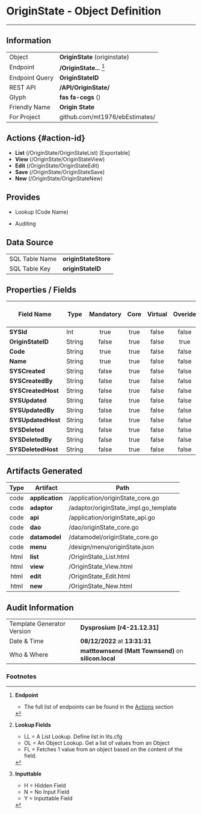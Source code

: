 # **OriginState** - Object Definition
---
##  Information
|   |   |
|---|---|
|Object         |**OriginState** (originstate) |
|Endpoint 	    |**/OriginState...** [^1]|
|Endpoint Query |**OriginStateID**|
|REST API|**/API/OriginState/**|
Glyph|**fas fa-cogs** ()
Friendly Name|**Origin State**|
|For Project    |github.com/mt1976/ebEstimates/|

##  Actions {#action-id}
* **List** (/OriginState/OriginStateList) [Exportable]
* **View** (/OriginState/OriginStateView)
* **Edit** (/OriginState/OriginStateEdit)
* **Save** (/OriginState/OriginStateSave)
* **New** (/OriginState/OriginStateNew)








##  Provides
 * Lookup (Code Name)

* Auditing 




##  Data Source 
|   |   |
|---|---|
SQL Table Name       | **originStateStore**
SQL Table Key | **originStateID**



##  Properties / Fields
| Field Name| Type | Mandatory | Core | Virtual | Overide | Lookup [^2]| Lookup Object      | Lookup Field Source         | Lookup Return Value                | Inputable [^3]|DB Column|Default Value| No Change | Callout | Internal | Display | Mask |
| -- | --  | :--: | :--: | :--: |:--: |:--: |:--: |-- |-- |:--: |-- | --| :--: | :--: | :--: | -- | -- |
|**SYSId**|Int|true|true|false|false|||||NH|_id|0|false|false|true|text||
|**OriginStateID**|String|false|true|false|true|||||H|originStateID||true|false|false|text||
|**Code**|String|true|true|false|false|||||Y|code||false|false|false|text||
|**Name**|String|true|true|false|false|||||Y|name||false|false|false|text||
|**SYSCreated**|String|false|true|false|false|||||NH|_created||false|false|true|text||
|**SYSCreatedBy**|String|false|true|false|false|||||NH|_createdBy||false|false|true|text||
|**SYSCreatedHost**|String|false|true|false|false|||||NH|_createdHost||false|false|true|text||
|**SYSUpdated**|String|false|true|false|false|||||NH|_updated||false|false|true|text||
|**SYSUpdatedBy**|String|false|true|false|false|||||NH|_updatedBy||false|false|true|text||
|**SYSUpdatedHost**|String|false|true|false|false|||||NH|_updatedHost||false|false|true|text||
|**SYSDeleted**|String|false|true|false|false|||||NH|_deleted||false|false|true|text||
|**SYSDeletedBy**|String|false|true|false|false|||||NH|_deletedBy||false|false|true|text||
|**SYSDeletedHost**|String|false|true|false|false|||||NH|_deletedHost||false|false|true|text||


##  Artifacts Generated
| Type | Artifact | Path|
| :--: | -- | -- |
| code | **application** | /application/originState_core.go |
| code | **adaptor** | /adaptor/originState_impl.go_template |
| code | **api** | /application/originState_api.go |
| code | **dao** | /dao/originState_core.go |
| code | **datamodel** | /datamodel/originState_core.go |
| code | **menu** | /design/menu/originState.json |
| html | **list** | /OriginState_List.html |
| html | **view** | /OriginState_View.html |
| html | **edit** | /OriginState_Edit.html |
| html | **new** | /OriginState_New.html |


## Audit Information
|   |   |
|---|---|
Template Generator Version   | **Dysprosium [r4-21.12.31]**
Date & Time		     | **08/12/2022** at **13:31:31**
Who & Where		     | **matttownsend (Matt Townsend)** on **silicon.local**

### Footnotes
[^1]: **Endpoint**
    * The full list of endpoints can be found in the [Actions](#action-id) section
[^2]: **Lookup Fields**
    * LL = A List Lookup. Define list in lits.cfg
    * OL = An Object Lookup. Get a list of values from an Object
    * FL = Fetches 1 value from an object based on the content of the field. 
[^3]: **Inputtable**   
    * H = Hidden Field
    * N = No Input Field
    * Y = Inputtable Field